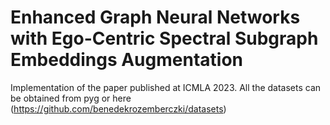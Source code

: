 # Enhanced Graph Neural Networks with Ego-Centric Spectral Subgraph Embeddings Augmentation
Implementation of the paper published at ICMLA 2023. All the datasets can be obtained from pyg or here (https://github.com/benedekrozemberczki/datasets)
